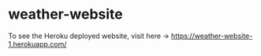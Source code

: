 # weather-website

To see the Heroku deployed website, visit here -> https://weather-website-1.herokuapp.com/
